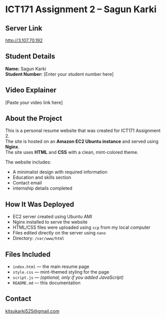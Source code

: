 # ICT171 Assignment 2 – Sagun Karki

## Server Link  
http://3.107.70.192

##  Student Details  
**Name:** Sagun Karki  
**Student Number:** [Enter your student number here]

## Video Explainer  
[Paste your video link here]

## About the Project  
This is a personal resume website that was created for ICT171 Assignment 2.  
The site is hosted on an **Amazon EC2 Ubuntu instance** and served using **Nginx**.  
The site uses **HTML** and **CSS** with a clean, mint-colored theme.  

The website includes:
- A minimalist design with required information
- Education and skills section
- Contact email 
- internship details completed 

## How It Was Deployed  
- EC2 server created using Ubuntu AMI  
- Nginx installed to serve the website  
- HTML/CSS files were uploaded using `scp` from my local computer  
- Files edited directly on the server using `nano`  
- Directory: `/var/www/html`

##  Files Included  
- `index.html` — the main resume page  
- `style.css` — mint-themed styling for the page  
- `script.js` — *(optional, only if you added JavaScript)*  
- `README.md` — this documentation

## Contact  
kitsukarki525@gmail.com
